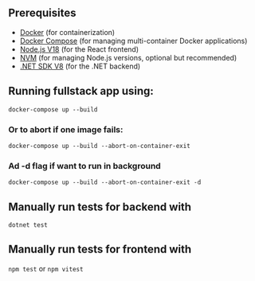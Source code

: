 ## Prerequisites

- [Docker](https://docs.docker.com/get-docker/) (for containerization)
- [Docker Compose](https://docs.docker.com/compose/install/) (for managing multi-container Docker applications)
- [Node.js V18](https://nodejs.org/en/download/) (for the React frontend)
- [NVM](https://github.com/nvm-sh/nvm) (for managing Node.js versions, optional but recommended)
- [.NET SDK V8](https://dotnet.microsoft.com/download) (for the .NET backend)


## Running fullstack app using:
`docker-compose up --build`
### Or to abort if one image fails:
`docker-compose up --build --abort-on-container-exit`
### Ad -d flag if want to run in background
`docker-compose up --build --abort-on-container-exit -d`



## Manually run tests for backend with
`dotnet test`

## Manually run tests for frontend with
`npm test` or `npm vitest`
